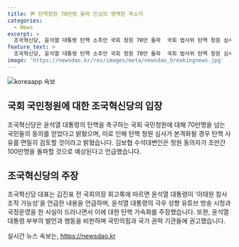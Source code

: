 ```yaml
---
title: 尹 탄핵청원 70만명 돌파 민심의 명백한 목소리
categories:
  - News
excerpt: >
  조국혁신당, 윤석열 대통령 탄핵 소추안 국회 청원 70만 돌파  국회 법사위 탄핵 청원 심사 본격화 예고, 당 내부 100만명 찬성 예상. 조국혁신당 김보협 수석대변인 윤 대통령 극우 성향 유튜브 시청 의혹 주장, 순직 해병 특검법 거부권 행사 위협. 조국 대표, SNS 김건희 라인 신육상시 발언력 세워 주장. 윤 대통령 부부 영부인 관련 언급으로 관심 모으는 상황.
feature_text: >
  조국혁신당, 윤석열 대통령 탄핵 소추안 국회 청원 70만 돌파  국회 법사위 탄핵 청원 심사 본격화 예고, 당 내부 100만명 찬성 예상. 조국혁신당 김보협 수석대변인 윤 대통령 극우 성향 유튜브 시청 의혹 주장, 순직 해병 특검법 거부권 행사 위협. 조국 대표, SNS 김건희 라인 신육상시 발언력 세워 주장. 윤 대통령 부부 영부인 관련 언급으로 관심 모으는 상황.
image: 'https://newsdao.kr/res/images/meta/newsdao_breakingnews.jpg'
---
```


<p><img src="https://newsdao.kr/res/images/meta/newsdao_breakingnews.jpg" alt="koreaapp 속보" /></p>

<h2 data-ke-size="size26">국회 국민청원에 대한 조국혁신당의 입장</h2>

<p data-ke-size="size16">조국혁신당은 윤석열 대통령의 탄핵을 촉구하는 국회 국민청원에 대해 70만명을 넘는 국민들의 동의를 얻었다고 밝혔으며, 이로 인해 탄핵 청원 심사가 본격화될 경우 탄핵 사유를 면밀히 검토할 것이라고 밝혔습니다. 김보협 수석대변인은 청원 동의자가 조만간 100만명을 돌파할 것으로 예상된다고 언급했습니다.</p>

<h2 data-ke-size="size26">조국혁신당의 주장</h2>

<p data-ke-size="size16">조국혁신당 대표는 김진표 전 국회의장 회고록에 따르면 윤석열 대통령이 '이태원 참사 조작 가능성'을 언급한 내용을 언급하며, 윤석열 대통령의 극우 성향 유튜브 방송 시청과 국정운영을 한 사실이 드러나면서 이에 대한 탄핵 가속화를 주장했습니다. 또한, 윤석열 대통령 부부의 발언과 행동을 비판하며 국민의힘과 국가 권력 기관들에 권고했습니다.</p>
실시간 뉴스 속보는, <a href="https://newsdao.kr" rel="dofollow">https://newsdao.kr</a>


